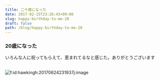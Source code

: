 ```yaml
---
title: 二十歳になった
date: 2017-02-15T23:26:43+09:00
slug: happy-birthday-to-me-20
draft: false
path: /blog/happy-birthday-to-me-20
---
```


<h3>20歳になった</h3>
<p>いろんな人に祝ってもらえて、恵まれてるなと感じた。ありがとうございます</p>
<p> <br /><img class="hatena-fotolife" title="f:id:hawkingh:20170624231937j:image" src="http://cdn-ak.f.st-hatena.com/images/fotolife/h/hawkingh/20170624/20170624231937.jpg" alt="f:id:hawkingh:20170624231937j:image" /><br /><br /></p>
